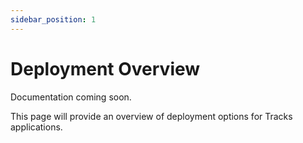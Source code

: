 ```yaml
---
sidebar_position: 1
---
```


# Deployment Overview

Documentation coming soon.

This page will provide an overview of deployment options for Tracks applications.
